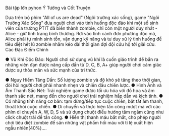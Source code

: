 Bài tập lớn pyhon
Ý Tưởng và Cốt Truyện

Dựa trên bộ phim "All of us are dead" (Ngôi trường xác sống), game "Ngôi Trường Xác Sống" đưa người chơi vào tình huống độc đáo khi một số sinh viên của trường PTIT đã biến thành zombie, chỉ còn một người duy nhất - Alice - giữ tình trạng bình thường. Rơi vào tình cảnh đơn phương độc mã, Alice phải tự mình sinh tồn, vận dụng kỹ năng và tư duy xử lý tình huống để tiêu diệt hết lũ zombie nhằm kéo dài thời gian đợi đội cứu hộ tới giải cứu.
Các Đặc Điểm Chính

●	Vũ Khí Độc Đáo: Người chơi sử dụng vũ khí là cuốn giáo trình để bắn ra những viên đạn được nâng cấp dần từ D, C, B, A+ giúp người chơi cảm giác được sự thỏa mãn và sức mạnh của tri thức.

●	Nguy Hiểm Tăng Dần: Số lượng zombie và độ khó sẽ tăng theo thời gian, đòi hỏi người chơi phải nhanh nhẹn và chiến đấu chiến lược.
●	Hình Ảnh và Âm Thanh Sắc Nét: Trải nghiệm game được tối ưu hóa với đồ họa và âm thanh sắc nét, mang đến cho người chơi trải nghiệm hấp dẫn và kịch tính.
●	Có những tính năng cơ bản: tạm dừng/tiếp tục cuộc chiến, bật tắt âm thanh, thoát khỏi cuộc chiến.
●	Di chuyển và thực hiện tấn công mượt mà với các phím di chuyển A, W, D, S và sử dụng chuột điều hướng tâm ngắm cũng như click chuột trái để tấn công.
●	Hiển thị thanh máu bắt mắt, cho phép người chơi tiêu diệt zombie để săn những vật phẩm hồi máu với tỉ lệ xuất hiện ngẫu nhiên(40%)....
